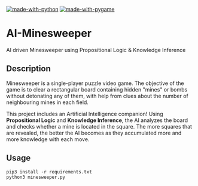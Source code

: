 [![made-with-python](https://img.shields.io/badge/Created%20with-Python-blue)](https://www.python.org/)
[![made-with-pygame](https://img.shields.io/badge/Created%20with-Pygame-blue)](https://www.pygame.org/)


# AI-Minesweeper
AI driven Minesweeper using Propositional Logic &amp; Knowledge Inference

## Description

Minesweeper is a single-player puzzle video game. The objective of the game is to clear a rectangular board containing hidden "mines" or bombs without detonating any of them, with help from clues about the number of neighbouring mines in each field.

This project includes an Artificial Intelligence companion! Using **Propositional Logic** and **Knowledge Inference**, the AI analyzes the board and checks whether a mine is located in the square. The more squares that are revealed, the better the AI becomes as they accumulated more and more knowledge with each move.


## Usage

```
pip3 install -r requirements.txt
python3 minesweeper.py
```

